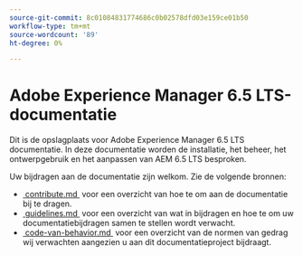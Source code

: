 ```yaml
---
source-git-commit: 8c01084831774686c0b02578dfd03e159ce01b50
workflow-type: tm+mt
source-wordcount: '89'
ht-degree: 0%

---
```

# Adobe Experience Manager 6.5 LTS-documentatie

Dit is de opslagplaats voor Adobe Experience Manager 6.5 LTS documentatie. In deze documentatie worden de installatie, het beheer, het ontwerpgebruik en het aanpassen van AEM 6.5 LTS besproken.

Uw bijdragen aan de documentatie zijn welkom. Zie de volgende bronnen:

* [&#x200B; contribute.md &#x200B;](contributing.md) voor een overzicht van hoe te om aan de documentatie bij te dragen.
* [&#x200B; guidelines.md &#x200B;](guidelines.md) voor een overzicht van wat in bijdragen en hoe te om uw documentatiebijdragen samen te stellen wordt verwacht.
* [&#x200B; code-van-behavior.md &#x200B;](code-of-conduct.md) voor een overzicht van de normen van gedrag wij verwachten aangezien u aan dit documentatieproject bijdraagt.
